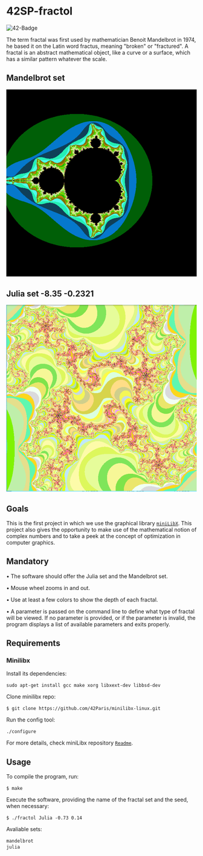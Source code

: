 # 42SP-fractol

![42-Badge](https://img.shields.io/badge/%C3%89cole-42SP-blue)

The term fractal was first used by mathematician Benoit Mandelbrot in 1974,
he based it on the Latin word fractus, meaning "broken" or "fractured".
A fractal is an abstract mathematical object, like a curve or a surface, which has a similar
pattern whatever the scale.

## Mandelbrot set

<img src="https://github.com/SantanaC4/42SP-fractol/blob/main/mandelbrot.png"/>

## Julia set -8.35 -0.2321

<img src="https://github.com/SantanaC4/42SP-fractol/blob/main/julia_-8_35_-0.2321_3.png"/>

## Goals

This is the first project in which we use the graphical library [`miniLibX`](https://github.com/42Paris/minilibx-linux).
This project also gives the opportunity to make use of the mathematical notion of complex numbers and to take a peek at the concept of optimization in computer graphics.


## Mandatory

• The software should offer the Julia set and the Mandelbrot set.

• Mouse wheel zooms in and out.

• Use at least a few colors to show the depth of each fractal.

• A parameter is passed on the command line to define what type of fractal will be
viewed. If no parameter is provided, or if the parameter is invalid, the program
displays a list of available parameters and exits properly.


## Requirements

### Minilibx
Install its dependencies:

```
sudo apt-get install gcc make xorg libxext-dev libbsd-dev
```
Clone minilibx repo:
```
$ git clone https://github.com/42Paris/minilibx-linux.git
```
Run the config tool:
```
./configure
```
For more details, check miniLibx repository [`Readme`](https://github.com/42Paris/minilibx-linux).

## Usage

To compile the program, run:

```
$ make
```

Execute the software, providing the name of the fractal set and the seed, when necessary:
```
$ ./fractol Julia -0.73 0.14
```
Avaliable sets:
```
mandelbrot
julia

